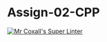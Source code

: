 # Assign-02-CPP
[![Mr Coxall's Super Linter](https://github.com/ICS3U-C-Programming-Christopher-El-Murr/Assign-02-CPP/workflows/Mr%20Coxall's%20Super%20Linter/badge.svg)](https://github.com/ICS3U-C-Programming-Christopher-El-Murr/Assign-02-CPP/actions/)
